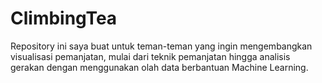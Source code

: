 # ClimbingTea
Repository ini saya buat untuk teman-teman yang ingin mengembangkan visualisasi pemanjatan, mulai dari teknik pemanjatan hingga analisis gerakan dengan menggunakan olah data berbantuan Machine Learning.
